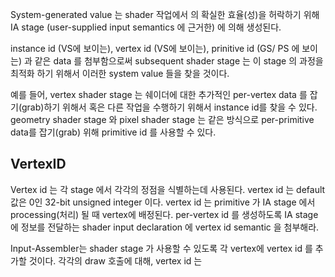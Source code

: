System-generated value 는 shader 작업에서 의 확실한 효율(성)을 허락하기 위해 IA stage (user-supplied input semantics 에 근거한) 에 의해 생성된다. 

instance id (VS에 보이는), vertex id (VS에 보이는), prinitive id (GS/ PS 에 보이는) 과 같은 data 를 첨부함으로써 subsequent shader stage 는 이 stage 의 과정을 최적화 하기 위해서 이러한 system value 들을 찾을 것이다. 

예를 들어, vertex shader stage 는 쉐이더에 대한 추가적인 per-vertex data 를 잡기(grab)하기 위해서 혹은 다른 작업을 수행하기 위해서 instance id를 찾을 수 있다.  geometry shader stage 와 pixel shader stage 는 같은 방식으로 per-primitive data를 잡기(grab) 위해 primitive id 를 사용할 수 있다. 


## VertexID

Vertex id 는 각 stage 에서 각각의 정점을 식별하는데 사용된다. vertex id 는 default 값은 0인 32-bit unsigned integer 이다. vertex id 는 primitive 가 IA stage 에서 processing(처리) 될 때 vertex에 배정된다. per-vertex id 를 생성하도록 IA stage 에 정보를 전달하는 shader input declaration 에 vertex id semantic 을 첨부해라.

Input-Assembler는 shader stage 가 사용할 수 있도록 각 vertex에 vertex id  를 추가할 것이다. 각각의 draw 호출에 대해, vertex id 는 


